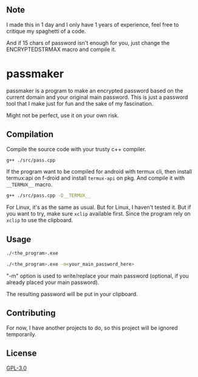 ## Note
I made this in 1 day and I only have 1 years of experience, feel free to critique my spaghetti of a code.

And if 15 chars of password isn't enough for you, just change the ENCRYPTEDSTRMAX macro and compile it.

# passmaker

passmaker is a program to make an encrypted password based on the current domain and your original main password.
This is just a password tool that I make just for fun and the sake of my fascination.

Might not be perfect, use it on your own risk.

## Compilation

Compile the source code with your trusty c++ compiler.

```bash
g++ ./src/pass.cpp
```

If the program want to be compiled for android with termux cli, then install termux:api on f-droid and install `termux-api` on pkg.
And compile it with `__TERMUX__` macro.

```bash
g++ ./src/pass.cpp -D__TERMUX__
```

For Linux, it's as the same as usual. But for Linux, I haven't tested it.
But if you want to try, make sure `xclip` available first. Since the program rely on `xclip` to use the clipboard.

## Usage

```bash
./<the_program>.exe

./<the_program>.exe -m<your_main_password_here>
```
"-m" option is used to write/replace your main password (optional, if you already placed your main password).

The resulting password will be put in your clipboard.

## Contributing
For now, I have another projects to do, so this project will be ignored temporarily.

## License
[GPL-3.0](https://choosealicense.com/licenses/gpl-3.0/#)
